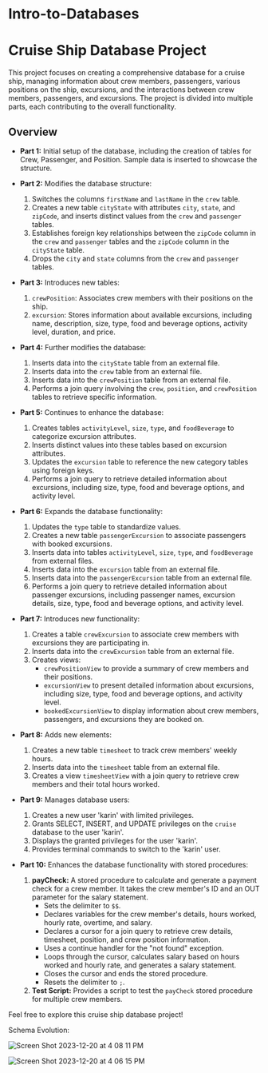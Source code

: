 # Intro-to-Databases

# Cruise Ship Database Project

This project focuses on creating a comprehensive database for a cruise ship, managing information about crew members, passengers, various positions on the ship, excursions, and the interactions between crew members, passengers, and excursions. The project is divided into multiple parts, each contributing to the overall functionality.

## Overview

- **Part 1:** Initial setup of the database, including the creation of tables for Crew, Passenger, and Position. Sample data is inserted to showcase the structure.

- **Part 2:** Modifies the database structure:
  1. Switches the columns `firstName` and `lastName` in the `crew` table.
  2. Creates a new table `cityState` with attributes `city`, `state`, and `zipCode`, and inserts distinct values from the `crew` and `passenger` tables.
  3. Establishes foreign key relationships between the `zipCode` column in the `crew` and `passenger` tables and the `zipCode` column in the `cityState` table.
  4. Drops the `city` and `state` columns from the `crew` and `passenger` tables.

- **Part 3:** Introduces new tables:
  1. `crewPosition`: Associates crew members with their positions on the ship.
  2. `excursion`: Stores information about available excursions, including name, description, size, type, food and beverage options, activity level, duration, and price.

- **Part 4:** Further modifies the database:
  1. Inserts data into the `cityState` table from an external file.
  2. Inserts data into the `crew` table from an external file.
  3. Inserts data into the `crewPosition` table from an external file.
  4. Performs a join query involving the `crew`, `position`, and `crewPosition` tables to retrieve specific information.

- **Part 5:** Continues to enhance the database:
  1. Creates tables `activityLevel`, `size`, `type`, and `foodBeverage` to categorize excursion attributes.
  2. Inserts distinct values into these tables based on excursion attributes.
  3. Updates the `excursion` table to reference the new category tables using foreign keys.
  4. Performs a join query to retrieve detailed information about excursions, including size, type, food and beverage options, and activity level.

- **Part 6:** Expands the database functionality:
  1. Updates the `type` table to standardize values.
  2. Creates a new table `passengerExcursion` to associate passengers with booked excursions.
  3. Inserts data into tables `activityLevel`, `size`, `type`, and `foodBeverage` from external files.
  4. Inserts data into the `excursion` table from an external file.
  5. Inserts data into the `passengerExcursion` table from an external file.
  6. Performs a join query to retrieve detailed information about passenger excursions, including passenger names, excursion details, size, type, food and beverage options, and activity level.

- **Part 7:** Introduces new functionality:
  1. Creates a table `crewExcursion` to associate crew members with excursions they are participating in.
  2. Inserts data into the `crewExcursion` table from an external file.
  3. Creates views:
     - `crewPositionView` to provide a summary of crew members and their positions.
     - `excursionView` to present detailed information about excursions, including size, type, food and beverage options, and activity level.
     - `bookedExcursionView` to display information about crew members, passengers, and excursions they are booked on.

- **Part 8:** Adds new elements:
  1. Creates a new table `timesheet` to track crew members' weekly hours.
  2. Inserts data into the `timesheet` table from an external file.
  3. Creates a view `timesheetView` with a join query to retrieve crew members and their total hours worked.

- **Part 9:** Manages database users:
  1. Creates a new user 'karin' with limited privileges.
  2. Grants SELECT, INSERT, and UPDATE privileges on the `cruise` database to the user 'karin'.
  3. Displays the granted privileges for the user 'karin'.
  4. Provides terminal commands to switch to the 'karin' user.

- **Part 10:** Enhances the database functionality with stored procedures:
  1. **payCheck:** A stored procedure to calculate and generate a payment check for a crew member. It takes the crew member's ID and an OUT parameter for the salary statement.
      - Sets the delimiter to `$$`.
      - Declares variables for the crew member's details, hours worked, hourly rate, overtime, and salary.
      - Declares a cursor for a join query to retrieve crew details, timesheet, position, and crew position information.
      - Uses a continue handler for the "not found" exception.
      - Loops through the cursor, calculates salary based on hours worked and hourly rate, and generates a salary statement.
      - Closes the cursor and ends the stored procedure.
      - Resets the delimiter to `;`.
  2. **Test Script:** Provides a script to test the `payCheck` stored procedure for multiple crew members.

Feel free to explore this cruise ship database project!

Schema Evolution:

![Screen Shot 2023-12-20 at 4 08 11 PM](https://github.com/aluisrodriguezr/Intro-to-Databases/assets/96503213/3befd6b5-65a2-401a-811f-2e86a01e993a)

![Screen Shot 2023-12-20 at 4 06 15 PM](https://github.com/aluisrodriguezr/Intro-to-Databases/assets/96503213/3e85f825-8e1d-489a-b053-714d1f56f426)
